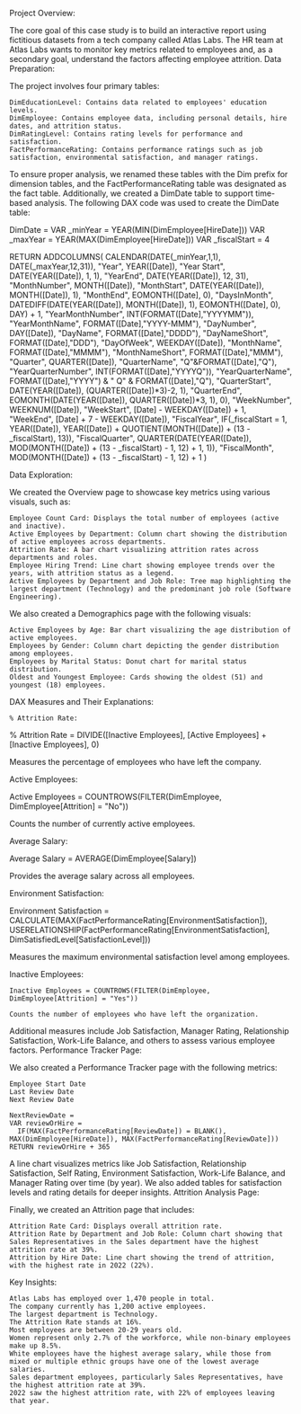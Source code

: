 Project Overview:

The core goal of this case study is to build an interactive report using fictitious datasets from a tech company called Atlas Labs. The HR team at Atlas Labs wants to monitor key metrics related to employees and, as a secondary goal, understand the factors affecting employee attrition.
Data Preparation:

The project involves four primary tables:

    DimEducationLevel: Contains data related to employees' education levels.
    DimEmployee: Contains employee data, including personal details, hire dates, and attrition status.
    DimRatingLevel: Contains rating levels for performance and satisfaction.
    FactPerformanceRating: Contains performance ratings such as job satisfaction, environmental satisfaction, and manager ratings.

To ensure proper analysis, we renamed these tables with the Dim prefix for dimension tables, and the FactPerformanceRating table was designated as the fact table. Additionally, we created a DimDate table to support time-based analysis. The following DAX code was used to create the DimDate table:

DimDate = 
VAR _minYear = YEAR(MIN(DimEmployee[HireDate]))
VAR _maxYear = YEAR(MAX(DimEmployee[HireDate]))
VAR _fiscalStart = 4 

RETURN
ADDCOLUMNS(
    CALENDAR(DATE(_minYear,1,1), DATE(_maxYear,12,31)),
    "Year", YEAR([Date]),
    "Year Start", DATE(YEAR([Date]), 1, 1),
    "YearEnd", DATE(YEAR([Date]), 12, 31),
    "MonthNumber", MONTH([Date]),
    "MonthStart", DATE(YEAR([Date]), MONTH([Date]), 1),
    "MonthEnd", EOMONTH([Date], 0),
    "DaysInMonth", DATEDIFF(DATE(YEAR([Date]), MONTH([Date]), 1), EOMONTH([Date], 0), DAY) + 1,
    "YearMonthNumber", INT(FORMAT([Date],"YYYYMM")),
    "YearMonthName", FORMAT([Date],"YYYY-MMM"),
    "DayNumber", DAY([Date]),
    "DayName", FORMAT([Date],"DDDD"),
    "DayNameShort", FORMAT([Date],"DDD"),
    "DayOfWeek", WEEKDAY([Date]),
    "MonthName", FORMAT([Date],"MMMM"),
    "MonthNameShort", FORMAT([Date],"MMM"),
    "Quarter", QUARTER([Date]),
    "QuarterName", "Q"&FORMAT([Date],"Q"),
    "YearQuarterNumber", INT(FORMAT([Date],"YYYYQ")),
    "YearQuarterName", FORMAT([Date],"YYYY") & " Q" & FORMAT([Date],"Q"),
    "QuarterStart", DATE(YEAR([Date]), (QUARTER([Date])*3)-2, 1),
    "QuarterEnd", EOMONTH(DATE(YEAR([Date]), QUARTER([Date])*3, 1), 0),
    "WeekNumber", WEEKNUM([Date]),
    "WeekStart", [Date] - WEEKDAY([Date]) + 1,
    "WeekEnd", [Date] + 7 - WEEKDAY([Date]),
    "FiscalYear", IF(_fiscalStart = 1, YEAR([Date]), YEAR([Date]) + QUOTIENT(MONTH([Date]) + (13 - _fiscalStart), 13)),
    "FiscalQuarter", QUARTER(DATE(YEAR([Date]), MOD(MONTH([Date]) + (13 - _fiscalStart) - 1, 12) + 1, 1)),
    "FiscalMonth", MOD(MONTH([Date]) + (13 - _fiscalStart) - 1, 12) + 1
)

Data Exploration:

We created the Overview page to showcase key metrics using various visuals, such as:

    Employee Count Card: Displays the total number of employees (active and inactive).
    Active Employees by Department: Column chart showing the distribution of active employees across departments.
    Attrition Rate: A bar chart visualizing attrition rates across departments and roles.
    Employee Hiring Trend: Line chart showing employee trends over the years, with attrition status as a legend.
    Active Employees by Department and Job Role: Tree map highlighting the largest department (Technology) and the predominant job role (Software Engineering).

We also created a Demographics page with the following visuals:

    Active Employees by Age: Bar chart visualizing the age distribution of active employees.
    Employees by Gender: Column chart depicting the gender distribution among employees.
    Employees by Marital Status: Donut chart for marital status distribution.
    Oldest and Youngest Employee: Cards showing the oldest (51) and youngest (18) employees.

DAX Measures and Their Explanations:

    % Attrition Rate:

% Attrition Rate = DIVIDE([Inactive Employees], [Active Employees] + [Inactive Employees], 0)

Measures the percentage of employees who have left the company.

Active Employees:

Active Employees = COUNTROWS(FILTER(DimEmployee, DimEmployee[Attrition] = "No"))

Counts the number of currently active employees.

Average Salary:

Average Salary = AVERAGE(DimEmployee[Salary])

Provides the average salary across all employees.

Environment Satisfaction:

Environment Satisfaction = CALCULATE(MAX(FactPerformanceRating[EnvironmentSatisfaction]), USERELATIONSHIP(FactPerformanceRating[EnvironmentSatisfaction], DimSatisfiedLevel[SatisfactionLevel]))

Measures the maximum environmental satisfaction level among employees.

Inactive Employees:

    Inactive Employees = COUNTROWS(FILTER(DimEmployee, DimEmployee[Attrition] = "Yes"))

    Counts the number of employees who have left the organization.

Additional measures include Job Satisfaction, Manager Rating, Relationship Satisfaction, Work-Life Balance, and others to assess various employee factors.
Performance Tracker Page:

We also created a Performance Tracker page with the following metrics:

    Employee Start Date
    Last Review Date
    Next Review Date

    NextReviewDate = 
    VAR reviewOrHire = 
      IF(MAX(FactPerformanceRating[ReviewDate]) = BLANK(), MAX(DimEmployee[HireDate]), MAX(FactPerformanceRating[ReviewDate]))
    RETURN reviewOrHire + 365

A line chart visualizes metrics like Job Satisfaction, Relationship Satisfaction, Self Rating, Environment Satisfaction, Work-Life Balance, and Manager Rating over time (by year). We also added tables for satisfaction levels and rating details for deeper insights.
Attrition Analysis Page:

Finally, we created an Attrition page that includes:

    Attrition Rate Card: Displays overall attrition rate.
    Attrition Rate by Department and Job Role: Column chart showing that Sales Representatives in the Sales department have the highest attrition rate at 39%.
    Attrition by Hire Date: Line chart showing the trend of attrition, with the highest rate in 2022 (22%).

Key Insights:

    Atlas Labs has employed over 1,470 people in total.
    The company currently has 1,200 active employees.
    The largest department is Technology.
    The Attrition Rate stands at 16%.
    Most employees are between 20-29 years old.
    Women represent only 2.7% of the workforce, while non-binary employees make up 8.5%.
    White employees have the highest average salary, while those from mixed or multiple ethnic groups have one of the lowest average salaries.
    Sales department employees, particularly Sales Representatives, have the highest attrition rate at 39%.
    2022 saw the highest attrition rate, with 22% of employees leaving that year.